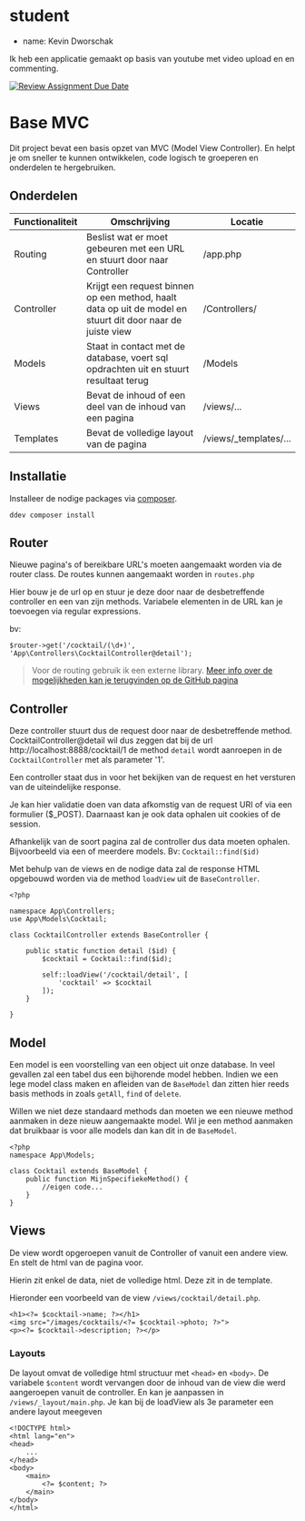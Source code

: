 # student

- name: Kevin Dworschak

Ik heb een applicatie gemaakt op basis van youtube met video upload en en commenting.

[![Review Assignment Due Date](https://classroom.github.com/assets/deadline-readme-button-22041afd0340ce965d47ae6ef1cefeee28c7c493a6346c4f15d667ab976d596c.svg)](https://classroom.github.com/a/RN63TLFQ)

# Base MVC

Dit project bevat een basis opzet van MVC (Model View Controller). En helpt je om sneller te kunnen ontwikkelen, code logisch te groeperen en onderdelen te hergebruiken.

## Onderdelen

| Functionaliteit | Omschrijving                                                                                               | Locatie                |
| --------------- | ---------------------------------------------------------------------------------------------------------- | ---------------------- |
| Routing         | Beslist wat er moet gebeuren met een URL en stuurt door naar Controller                                    | /app.php               |
| Controller      | Krijgt een request binnen op een method, haalt data op uit de model en stuurt dit door naar de juiste view | /Controllers/          |
| Models          | Staat in contact met de database, voert sql opdrachten uit en stuurt resultaat terug                       | /Models                |
| Views           | Bevat de inhoud of een deel van de inhoud van een pagina                                                   | /views/...             |
| Templates       | Bevat de volledige layout van de pagina                                                                    | /views/\_templates/... |

## Installatie

Installeer de nodige packages via [composer](https://getcomposer.org/).

```
ddev composer install
```

## Router

Nieuwe pagina's of bereikbare URL's moeten aangemaakt worden via de router class. De routes kunnen aangemaakt worden in `routes.php`

Hier bouw je de url op en stuur je deze door naar de desbetreffende controller en een van zijn methods. Variabele elementen in de URL kan je toevoegen via regular expressions.

bv:

```
$router->get('/cocktail/(\d+)', 'App\Controllers\CocktailController@detail');
```

> Voor de routing gebruik ik een externe library.
> [Meer info over de mogelijkheden kan je terugvinden op de GitHub pagina](https://github.com/bramus/router)

## Controller

Deze controller stuurt dus de request door naar de desbetreffende method. CocktailController@detail wil dus zeggen dat bij de url http://localhost:8888/cocktail/1 de method `detail` wordt aanroepen in de `CocktailController` met als parameter '1'.

Een controller staat dus in voor het bekijken van de request en het versturen van de uiteindelijke response.

Je kan hier validatie doen van data afkomstig van de request URI of via een formulier ($\_POST).
Daarnaast kan je ook data ophalen uit cookies of de session.

Afhankelijk van de soort pagina zal de controller dus data moeten ophalen. Bijvoorbeeld via een of meerdere models. Bv: `Cocktail::find($id)`

Met behulp van de views en de nodige data zal de response HTML opgebouwd worden via de method `loadView` uit de `BaseController`.

```
<?php

namespace App\Controllers;
use App\Models\Cocktail;

class CocktailController extends BaseController {

    public static function detail ($id) {
        $cocktail = Cocktail::find($id);

        self::loadView('/cocktail/detail', [
            'cocktail' => $cocktail
        ]);
    }

}
```

## Model

Een model is een voorstelling van een object uit onze database. In veel gevallen zal een tabel dus een bijhorende model hebben. Indien we een lege model class maken en afleiden van de `BaseModel` dan zitten hier reeds basis methods in zoals `getAll`, `find` of `delete`.

Willen we niet deze standaard methods dan moeten we een nieuwe method aanmaken in deze nieuw aangemaakte model. Wil je een method aanmaken dat bruikbaar is voor alle models dan kan dit in de `BaseModel`.

```
<?php
namespace App\Models;

class Cocktail extends BaseModel {
    public function MijnSpecifiekeMethod() {
        //eigen code...
    }
}
```

## Views

De view wordt opgeroepen vanuit de Controller of vanuit een andere view. En stelt de html van de pagina voor.

Hierin zit enkel de data, niet de volledige html. Deze zit in de template.

Hieronder een voorbeeld van de view `/views/cocktail/detail.php`.

```
<h1><?= $cocktail->name; ?></h1>
<img src="/images/cocktails/<?= $cocktail->photo; ?>">
<p><?= $cocktail->description; ?></p>
```

### Layouts

De layout omvat de volledige html structuur met `<head>` en `<body>`. De variabele `$content` wordt vervangen door de inhoud van de view die werd aangeroepen vanuit de controller. En kan je aanpassen in `/views/_layout/main.php`. Je kan bij de loadView als 3e parameter een andere layout meegeven

```
<!DOCTYPE html>
<html lang="en">
<head>
    ...
</head>
<body>
    <main>
        <?= $content; ?>
    </main>
</body>
</html>
```
